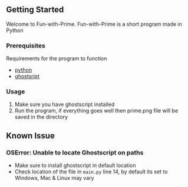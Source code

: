 ## Getting Started

Welcome to Fun-with-Prime.
Fun-with-Prime is a short program made in Python


### Prerequisites
Requirements for the program to function
- [python](https://www.python.org/downloads/)
- [ghostsript](https://www.ghostscript.com/releases/gsdnld.html)

### Usage
1. Make sure you have ghostscript installed
2. Run the program, if everything goes well then prime.png file will be saved in the directory

## Known Issue
### OSError: Unable to locate Ghostscript on paths
* Make sure to install ghostscript in default location
* Check location of the file in `main.py` line 14, by default its set to Windows, Mac & Linux may vary